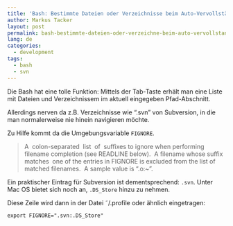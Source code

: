 ```yaml
---
title: 'Bash: Bestimmte Dateien oder Verzeichnisse beim Auto-Vervollständigen ignorieren'
author: Markus Tacker
layout: post
permalink: bash-bestimmte-dateien-oder-verzeichne-beim-auto-vervollstandigen-ignorieren
lang: de
categories:
  - development
tags:
  - bash
  - svn
---
```

Die Bash hat eine tolle Funktion: Mittels der Tab-Taste erhält man eine Liste mit Dateien und Verzeichnissem im aktuell eingegeben Pfad-Abschnitt.

Allerdings nerven da z.B. Verzeichnisse wie &#8220;.svn&#8221; von Subversion, in die man normalerweise nie hinein navigieren möchte.

Zu Hilfe kommt da die Umgebungsvariable `FIGNORE`.

> A  colon-separated  list  of  suffixes to ignore when performing filename completion (see READLINE below).  A filename whose suffix  matches  one of the entries in FIGNORE is excluded from the list of matched filenames.  A sample value is &#8220;.o:~&#8221;.

Ein praktischer Eintrag für Subversion ist dementsprechend: `.svn`. Unter Mac OS bietet sich noch an, `.DS_Store` hinzu zu nehmen.

Diese Zeile wird dann in der Datei ˜/.profile oder ähnlich eingetragen:

`export FIGNORE=".svn:.DS_Store"`
